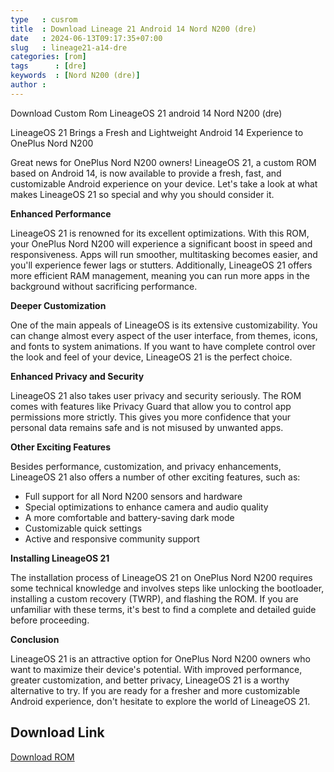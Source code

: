 ```yaml
---
type   : cusrom
title  : Download Lineage 21 Android 14 Nord N200 (dre)
date   : 2024-06-13T09:17:35+07:00
slug   : lineage21-a14-dre
categories: [rom]
tags      : [dre]
keywords  : [Nord N200 (dre)]
author :
---
```


Download Custom Rom LineageOS 21 android 14 Nord N200 (dre)

LineageOS 21 Brings a Fresh and Lightweight Android 14 Experience to OnePlus Nord N200

Great news for OnePlus Nord N200 owners! LineageOS 21, a custom ROM based on Android 14, is now available to provide a fresh, fast, and customizable Android experience on your device. Let's take a look at what makes LineageOS 21 so special and why you should consider it.

**Enhanced Performance**

LineageOS 21 is renowned for its excellent optimizations. With this ROM, your OnePlus Nord N200 will experience a significant boost in speed and responsiveness. Apps will run smoother, multitasking becomes easier, and you'll experience fewer lags or stutters. Additionally, LineageOS 21 offers more efficient RAM management, meaning you can run more apps in the background without sacrificing performance.

**Deeper Customization**

One of the main appeals of LineageOS is its extensive customizability. You can change almost every aspect of the user interface, from themes, icons, and fonts to system animations. If you want to have complete control over the look and feel of your device, LineageOS 21 is the perfect choice.

**Enhanced Privacy and Security**

LineageOS 21 also takes user privacy and security seriously. The ROM comes with features like Privacy Guard that allow you to control app permissions more strictly. This gives you more confidence that your personal data remains safe and is not misused by unwanted apps.

**Other Exciting Features**

Besides performance, customization, and privacy enhancements, LineageOS 21 also offers a number of other exciting features, such as:

* Full support for all Nord N200 sensors and hardware
* Special optimizations to enhance camera and audio quality
* A more comfortable and battery-saving dark mode
* Customizable quick settings
* Active and responsive community support

**Installing LineageOS 21**

The installation process of LineageOS 21 on OnePlus Nord N200 requires some technical knowledge and involves steps like unlocking the bootloader, installing a custom recovery (TWRP), and flashing the ROM. If you are unfamiliar with these terms, it's best to find a complete and detailed guide before proceeding.

**Conclusion**

LineageOS 21 is an attractive option for OnePlus Nord N200 owners who want to maximize their device's potential. With improved performance, greater customization, and better privacy, LineageOS 21 is a worthy alternative to try. If you are ready for a fresher and more customizable Android experience, don't hesitate to explore the world of LineageOS 21.


## Download Link
[Download ROM](https://t.me/wahyu6070files/833?single)

